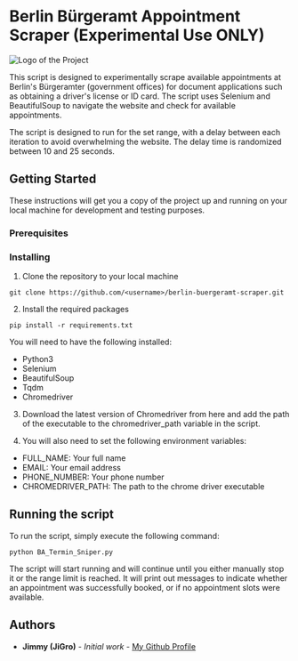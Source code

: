 # Berlin Bürgeramt Appointment Scraper (Experimental Use ONLY)

![Logo of the Project](https://images.pexels.com/photos/7821688/pexels-photo-7821688.jpeg?auto=compress&cs=tinysrgb&w=1260&h=750&dpr=2)

This script is designed to experimentally scrape available appointments at Berlin's Bürgeramter (government offices) for document applications such as obtaining a driver's license or ID card. The script uses Selenium and BeautifulSoup to navigate the website and check for available appointments.

The script is designed to run for the set range, with a delay between each iteration to avoid overwhelming the website. The delay time is randomized between 10 and 25 seconds.

## Getting Started
These instructions will get you a copy of the project up and running on your local machine for development and testing purposes.


### Prerequisites

### Installing
1. Clone the repository to your local machine
```
git clone https://github.com/<username>/berlin-buergeramt-scraper.git
```

2. Install the required packages
```
pip install -r requirements.txt
```
You will need to have the following installed:
- Python3
- Selenium
- BeautifulSoup
- Tqdm
- Chromedriver

3. Download the latest version of Chromedriver from here and add the path of the executable to the chromedriver_path variable in the script.

4. You will also need to set the following environment variables:
- FULL_NAME: Your full name
- EMAIL: Your email address
- PHONE_NUMBER: Your phone number
- CHROMEDRIVER_PATH: The path to the chrome driver executable


## Running the script
To run the script, simply execute the following command:
```
python BA_Termin_Sniper.py
```
The script will start running and will continue until you either manually stop it or the range limit is reached. It will print out messages to indicate whether an appointment was successfully booked, or if no appointment slots were available.

## Authors
- **Jimmy (JiGro)** - *Initial work* - [My Github Profile](https://github.com/JiGro)
